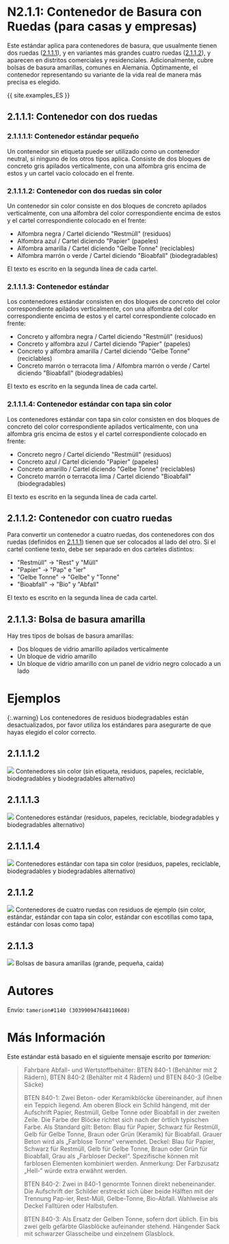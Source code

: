 # N2.1.1: Contenedor de Basura con Ruedas (para casas y empresas)

Este estándar aplica para contenedores de basura, que usualmente tienen dos ruedas ([2.1.1.1](#2111-contenedor-con-dos-ruedas)), y en variantes más grandes cuatro ruedas ([2.1.1.2](#2112-contenedor-con-cuatro-ruedas)), y aparecen en distritos comerciales y residenciales. Adicionalmente, cubre bolsas de basura amarillas, comunes en Alemania. Óptimamente, el contenedor representando su variante de la vida real de manera más precisa es elegido.

{{ site.examples_ES }}

## 2.1.1.1: Contenedor con dos ruedas

### 2.1.1.1.1: Contenedor estándar pequeño

Un contenedor sin etiqueta puede ser utilizado como un contenedor neutral, si ninguno de los otros tipos aplica. Consiste de dos bloques de concreto gris apilados verticalmente, con una alfombra gris encima de estos y un cartel vacío colocado en el frente.

### 2.1.1.1.2: Contenedor con dos ruedas sin color

Un contenedor sin color consiste en dos bloques de concreto apilados verticalmente, con una alfombra del color correspondiente encima de estos y el cartel correspondiente colocado en el frente:
- Alfombra negra / Cartel diciendo "Restmüll" (residuos)
- Alfombra azul / Cartel diciendo "Papier" (papeles)
- Alfombra amarilla / Cartel diciendo "Gelbe Tonne" (reciclables)
- Alfombra marrón o verde / Cartel diciendo "Bioabfall" (biodegradables)

El texto es escrito en la segunda línea de cada cartel.

### 2.1.1.1.3: Contenedor estándar

Los contenedores estándar consisten en dos bloques de concreto del color correspondiente apilados verticalmente, con una alfombra del color correspondiente encima de estos y el cartel correspondiente colocado en frente:
- Concreto y alfombra negra / Cartel diciendo "Restmüll" (residuos)
- Concreto y alfombra azul / Cartel diciendo "Papier" (papeles)
- Concreto y alfombra amarilla / Cartel diciendo "Gelbe Tonne" (reciclables)
- Concreto marrón o terracota lima / Alfombra marrón o verde / Cartel diciendo "Bioabfall" (biodegradables)

El texto es escrito en la segunda línea de cada cartel.

### 2.1.1.1.4: Contenedor estándar con tapa sin color

Los contenedores estándar con tapa sin color consisten en dos bloques de concreto del color correspondiente apilados verticalmente, con una alfombra gris encima de estos y el cartel correspondiente colocado en frente:
- Concreto negro / Cartel diciendo "Restmüll" (residuos)
- Concreto azul / Cartel diciendo "Papier" (papeles)
- Concreto amarillo / Cartel diciendo "Gelbe Tonne" (reciclables)
- Concreto marrón o terracota lima / Cartel diciendo "Bioabfall" (biodegradables)

El texto es escrito en la segunda línea de cada cartel.

## 2.1.1.2: Contenedor con cuatro ruedas

Para convertir un contenedor a cuatro ruedas, dos contenedores con dos ruedas (definidos en [2.1.1.1](#2111-contenedor-con-dos-ruedas)) tienen que ser colocados al lado del otro. Si el cartel contiene texto, debe ser separado en dos carteles distintos:
- "Restmüll" -> "Rest" y "Müll"
- "Papier" -> "Pap" e "ier"
- "Gelbe Tonne" -> "Gelbe" y "Tonne"
- "Bioabfall" -> "Bio" y "Abfall"

El texto es escrito en la segunda línea de cada cartel.

## 2.1.1.3: Bolsa de basura amarilla

Hay tres tipos de bolsas de basura amarillas:
- Dos bloques de vidrio amarillo apilados verticalmente
- Un bloque de vidrio amarillo
- Un bloque de vidrio amarillo con un panel de vidrio negro colocado a un lado

# Ejemplos

{:.warning}
Los contenedores de residuos biodegradables están desactualizados, por favor utiliza los estándares para asegurarte de que hayas elegido el color correcto.

## 2.1.1.1.2

![](https://bte-n.github.io/resources/N2/1/1/colorless_containers.png)
Contenedores sin color (sin etiqueta, residuos, papeles, reciclable, biodegradables y biodegradables alternativo)

## 2.1.1.1.3

![](https://bte-n.github.io/resources/N2/1/1/standard_containers.png)
Contenedores estándar (residuos, papeles, reciclable, biodegradables y biodegradables alternativo)

## 2.1.1.1.4

![](https://bte-n.github.io/resources/N2/1/1/standard_containers_colorless_lid.png)
Contenedores estándar con tapa sin color (residuos, papeles, reciclable, biodegradables y biodegradables alternativo)

## 2.1.1.2

![](https://bte-n.github.io/resources/N2/1/1/big_containers.png)
Contenedores de cuatro ruedas con residuos de ejemplo (sin color, estándar, estándar con tapa sin color, estándar con escotillas como tapa, estándar con losas como tapa)

## 2.1.1.3

![](https://bte-n.github.io/resources/N2/1/1/rubbish_bags.png)
Bolsas de basura amarillas (grande, pequeña, caída)

# Autores

Envío: `tamerion#1140 (303990947648110608)`

# Más Información

Este estándar está basado en el siguiente mensaje escrito por _tamerion:_

> Fahrbare Abfall- und Wertstoffbehälter: BTEN 840-1 (Behählter mit 2 Rädern), BTEN 840-2 (Behälter mit 4 Rädern) und BTEN 840-3 (Gelbe Säcke)
>
> BTEN 840-1: Zwei Beton- oder Keramikblöcke übereinander, auf ihnen ein Teppich liegend. Am oberen Block ein Schild hängend, mit der Aufschrift Papier, Restmüll, Gelbe Tonne oder Bioabfall in der zweiten Zeile. Die Farbe der Blöcke richtet sich nach der örtlich typischen Farbe. Als Standard gilt: Beton: Blau für Papier, Schwarz für Restmüll, Gelb für Gelbe Tonne, Braun oder Grün (Keramik) für Bioabfall. Grauer Beton wird als „Farblose Tonne“ verwendet. Deckel: Blau für Papier, Schwarz für Restmüll, Gelb für Gelbe Tonne, Braun oder Grün für Bioabfall, Grau als „Farbloser Deckel“. Spezifische können mit farblosen Elementen kombiniert werden. Anmerkung: Der Farbzusatz „Hell-“ würde extra erwähnt werden.
>
> BTEN 840-2: Zwei in 840-1 genormte Tonnen direkt nebeneinander. Die Aufschrift der Schilder erstreckt sich über beide Hälften mit der Trennung Pap-ier, Rest-Müll, Gelbe-Tonne, Bio-Abfall. Wahlweise als Deckel Falltüren oder Halbstufen.
>
> BTEN 840-3: Als Ersatz der Gelben Tonne, sofern dort üblich. Ein bis zwei gelb gefärbte Glasblöcke aufeinander stehend. Hängender Sack mit schwarzer Glasscheibe und einzelnem Glasblock.
